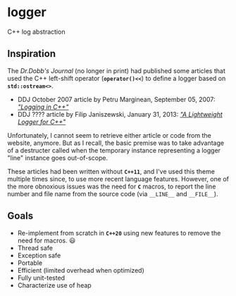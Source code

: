 # logger
C++ log abstraction

## Inspiration

The _Dr.Dobb's Journal_ (no longer in print) had published some articles that used the C++
left-shift operator (**`operator()<<`**) to define a logger based on **`std::ostream<>`**.
- DDJ October 2007 article by Petru Marginean, September 05, 2007: [_"Logging in C++"_](https://www.drdobbs.com/cpp/logging-in-c/201804215)
- DDJ ???? article by Filip Janiszewski, January 31, 2013: [_"A Lightweight Logger for C++"_](https://www.drdobbs.com/cpp/a-lightweight-logger-for-c/240147505)

Unfortunately, I cannot seem to retrieve either article or code from the website, anymore.
But as I recall, the basic premise was to take advantage of a destructer called when the
temporary instance representing a logger "line" instance goes out-of-scope.

These articles had been written without **`C++11`**, and I've used this theme multiple
times since, to use more recent language features.
However, one of the more obnoxious issues was the need for **`C`** macros, to report the
line number and file name from the source code (via `__LINE__` and `__FILE__`).

## Goals

- Re-implement from scratch in **`C++20`** using new features to remove the need for macros. :smiley:
- Thread safe
- Exception safe
- Portable
- Efficient (limited overhead when optimized)
- Fully unit-tested
- Characterize use of heap
